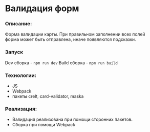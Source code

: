 # Валидация форм

### Описание:
Форма валидации карты.
При правильном заполнении всех полей форма может быть отправлена,
иначе появляются подсказки.

### Запуск
Dev сборка - `npm run dev`
Build сборка - `npm run build`

### Технологии:
- JS
- Webpack
- пакеты crelt, card-validator, maska


### Реализация:
- Валидация реализована при помощи сторонних пакетов.
- Сборка при помощи Webpack
